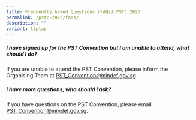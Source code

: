 ```yaml
---
title: Frequently Asked Questions (FAQs) PSTC 2023
permalink: /pstc-2023/faqs/
description: ""
variant: tiptap
---
```

##### **I have signed up for the PST Convention but I am unable to attend, what should I do?** 

If you are unable to attend the PST Convention, please inform the  Organising Team at [PST_Convention@mindef.gov.sg](PST_Convention@mindef.gov.sg). 

##### **I have more questions, who should I ask?** 
If you have questions on the PST Convention, please email [PST_Convention@mindef.gov.sg](PST_Convention@mindef.gov.sg).